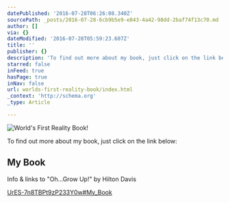 ```yaml
---
datePublished: '2016-07-28T06:26:08.340Z'
sourcePath: _posts/2016-07-28-6cb9b5e9-e843-4a42-98dd-2baf74f13c70.md
author: []
via: {}
dateModified: '2016-07-28T05:59:23.607Z'
title: ''
publisher: {}
description: 'To find out more about my book, just click on the link below:'
starred: false
inFeed: true
hasPage: true
inNav: false
url: worlds-first-reality-book/index.html
_context: 'http://schema.org'
_type: Article

---
```

![World's First Reality Book!](https://the-grid-user-content.s3-us-west-2.amazonaws.com/b304068f-266f-4325-81ea-c33eb1876832.png)

To find out more about my book, just click on the link below:

<article style=""><h1>My Book</h1><p>Info &amp; links to "Oh...Grow Up!" by Hilton Davis</p></article>

[UrES-7n8TBPt9zP233Y0w\#My\_Book][0]

[0]: https://www.icloud.com/pages/0DJMUrES-7n8TBPt9zP233Y0w#My_Book "My Book"